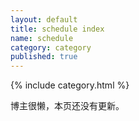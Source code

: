 ```yaml
---
layout: default
title: schedule index
name: schedule
category: category
published: true
---
```

{% include category.html %}

博主很懒，本页还没有更新。

